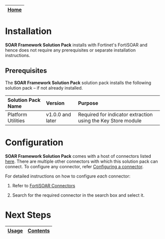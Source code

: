 | [Home](../README.md) |
|----------------------|

# Installation

**SOAR Framework Solution Pack** installs with Fortinet's FortiSOAR and hence does not require any prerequisites or separate installation instructions.

## Prerequisites

The **SOAR Framework Solution Pack** solution pack installs the following solution pack &ndash; if not already installed.

| Solution Pack Name | Version          | Purpose                                                      |
|:-------------------|:-----------------|:-------------------------------------------------------------|
| Platform Utilities | v1.0.0 and later | Required for indicator extraction using the Key Store module |

# Configuration

**SOAR Framework Solution Pack** comes with a host of connectors listed [here](https://github.com/fortinet-fortisoar/solution-pack-soar-framework/blob/develop/docs/contents.md#connector-list). There are multiple other connectors with which this solution pack can connect. To configure any connector, refer [Configuring a connector](https://docs.fortinet.com/document/fortisoar/0.0.0/configuring-a-connector/1/configuring-a-connector).

For detailed instructions on how to configure *each* connector:

1. Refer to [FortiSOAR Connectors](https://docs.fortinet.com/fortisoar/connectors)

2. Search for the required connector in the search box and select it.

# Next Steps

| [Usage](./usage.md) | [Contents](./contents.md) |
|---------------------|---------------------------|